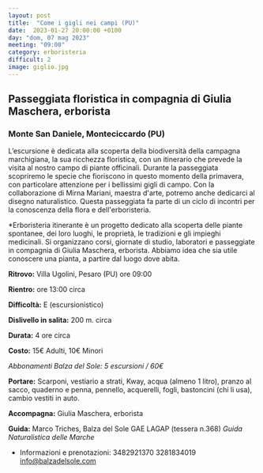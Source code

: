 ```yaml
---
layout: post
title:  "Come i gigli nei campi (PU)"
date:  2023-01-27 20:00:00 +0100
day: "dom, 07 mag 2023"
meeting: "09:00"
category: erboristeria 
difficult: 2
image: giglio.jpg
---
```


## Passeggiata floristica in compagnia di Giulia Maschera, erborista
### Monte San Daniele, Monteciccardo (PU)

L’escursione è dedicata alla scoperta della biodiversità della campagna marchigiana, la sua ricchezza floristica, con un itinerario che prevede la visita al nostro campo di piante officinali.
Durante la passeggiata scopriremo le specie che fioriscono in questo momento della primavera, con particolare attenzione per i bellissimi gigli di campo.
Con la collaborazione di Mirna Mariani, maestra d'arte, potremo anche dedicarci al disegno naturalistico.
Questa passeggiata fa parte di un ciclo di incontri per la conoscenza della flora e dell'erboristeria.

*Erboristeria itinerante è un progetto dedicato alla scoperta delle piante spontanee, dei loro luoghi, le proprietà, le tradizioni e gli impieghi medicinali. Si organizzano corsi, giornate di studio, laboratori e passeggiate in compagnia di Giulia Maschera, erborista. Abbiamo idea che sia utile conoscere una pianta, a partire dal luogo dove abita.

**Ritrovo:** Villa Ugolini, Pesaro (PU) ore 09:00

**Rientro:** ore 13:00 circa 

**Difficoltà:** E (escursionistico)

**Dislivello in salita:**  200 m. circa

**Durata:** 4 ore circa

**Costo:** 15€ Adulti, 10€ Minori

*Abbonamenti Balza del Sole: 5 escursioni / 60€*

**Portare:** Scarponi, vestiario a strati, Kway, acqua (almeno 1 litro), pranzo al sacco, quaderno e penna, pennello, acquerelli, fogli, bastoncini (chi li usa), cambio vestiti in auto.

**Accompagna:** Giulia Maschera, erborista 

**Guida:** Marco Triches, Balza del Sole GAE LAGAP (tessera n.368)
*Guida Naturalistica delle Marche*

+ Informazioni e prenotazioni:    3482921370    3281834019    info@balzadelsole.com
